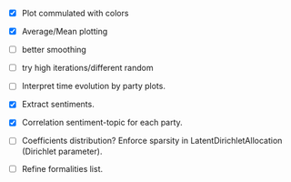 -  [x] Plot commulated with colors
-  [x] Average/Mean plotting
-  [ ] better smoothing
-  [ ] try high iterations/different random
 - [ ] Interpret time evolution by party plots.

 - [x] Extract sentiments.
 - [x] Correlation sentiment-topic for each party.







 - [ ] Coefficients distribution? Enforce sparsity in LatentDirichletAllocation (Dirichlet parameter).
 - [ ] Refine formalities list.
